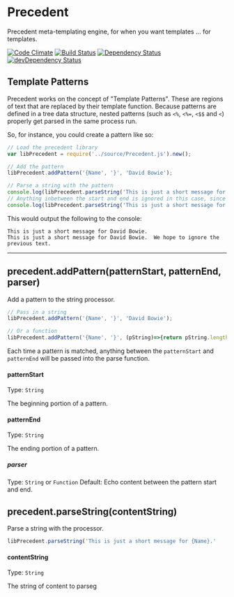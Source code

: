 # Precedent
Precedent meta-templating engine, for when you want templates ... for templates.

[![Code Climate](https://codeclimate.com/github/stevenvelozo/precedent/badges/gpa.svg)](https://codeclimate.com/github/stevenvelozo/precedent) [![Build Status](https://travis-ci.org/stevenvelozo/precedent.svg?branch=master)](https://travis-ci.org/stevenvelozo/precedent) [![Dependency Status](https://david-dm.org/stevenvelozo/precedent.svg)](https://david-dm.org/stevenvelozo/precedent) [![devDependency Status](https://david-dm.org/stevenvelozo/precedent/dev-status.svg)](https://david-dm.org/stevenvelozo/precedent#info=devDependencies)

## Template Patterns

Precedent works on the concept of "Template Patterns".  These are regions of text that are replaced by their template function.  Because patterns are defined in a tree data structure, nested patterns (such as `<%`, `<%=`, `<$$` and `<`) properly get parsed in the same process run.

So, for instance, you could create a pattern like so:


```js
// Load the precedent library
var libPrecedent = require('../source/Precedent.js').new();

// Add the pattern
libPrecedent.addPattern('{Name', '}', 'David Bowie');

// Parse a string with the pattern
console.log(libPrecedent.parseString('This is just a short message for {Name}.');
// Anything inbetween the start and end is ignored in this case, since it is a string substitution.
console.log(libPrecedent.parseString('This is just a short message for {Name THIS TEXT IS IGNORED}.  We hope to ignore the previous text.');
```

This would output the following to the console:

```
This is just a short message for David Bowie.
This is just a short message for David Bowie.  We hope to ignore the previous text.
```

---

## precedent.addPattern(patternStart, patternEnd, parser)

Add a pattern to the string processor.

```javascript
// Pass in a string
libPrecedent.addPattern('{Name', '}', 'David Bowie');

// Or a function
libPrecedent.addPattern('{Name', '}', (pString)=>{return pString.length;});
```

Each time a pattern is matched, anything between the `patternStart` and `patternEnd` will be passed into the parse function.

#### patternStart
Type: `String`

The beginning portion of a pattern.

#### patternEnd
Type: `String`

The ending portion of a pattern.

##### parser
Type: `String` or `Function`
Default: Echo content between the pattern start and end.


## precedent.parseString(contentString)

Parse a string with the processor.

```javascript
libPrecedent.parseString('This is just a short message for {Name}.'
```

#### contentString
Type: `String`

The string of content to parseg